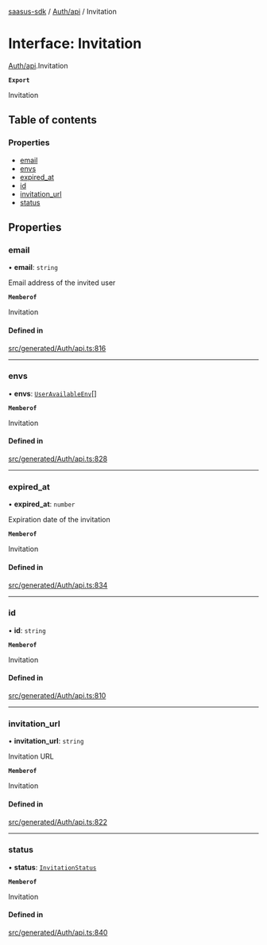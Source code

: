 [saasus-sdk](../README.md) / [Auth/api](../modules/Auth_api.md) / Invitation

# Interface: Invitation

[Auth/api](../modules/Auth_api.md).Invitation

**`Export`**

Invitation

## Table of contents

### Properties

- [email](Auth_api.Invitation.md#email)
- [envs](Auth_api.Invitation.md#envs)
- [expired\_at](Auth_api.Invitation.md#expired_at)
- [id](Auth_api.Invitation.md#id)
- [invitation\_url](Auth_api.Invitation.md#invitation_url)
- [status](Auth_api.Invitation.md#status)

## Properties

### email

• **email**: `string`

Email address of the invited user

**`Memberof`**

Invitation

#### Defined in

[src/generated/Auth/api.ts:816](https://github.com/saasus-platform/saasus-sdk-javascript/blob/c67ac22/src/generated/Auth/api.ts#L816)

___

### envs

• **envs**: [`UserAvailableEnv`](Auth_api.UserAvailableEnv.md)[]

**`Memberof`**

Invitation

#### Defined in

[src/generated/Auth/api.ts:828](https://github.com/saasus-platform/saasus-sdk-javascript/blob/c67ac22/src/generated/Auth/api.ts#L828)

___

### expired\_at

• **expired\_at**: `number`

Expiration date of the invitation

**`Memberof`**

Invitation

#### Defined in

[src/generated/Auth/api.ts:834](https://github.com/saasus-platform/saasus-sdk-javascript/blob/c67ac22/src/generated/Auth/api.ts#L834)

___

### id

• **id**: `string`

**`Memberof`**

Invitation

#### Defined in

[src/generated/Auth/api.ts:810](https://github.com/saasus-platform/saasus-sdk-javascript/blob/c67ac22/src/generated/Auth/api.ts#L810)

___

### invitation\_url

• **invitation\_url**: `string`

Invitation URL

**`Memberof`**

Invitation

#### Defined in

[src/generated/Auth/api.ts:822](https://github.com/saasus-platform/saasus-sdk-javascript/blob/c67ac22/src/generated/Auth/api.ts#L822)

___

### status

• **status**: [`InvitationStatus`](../enums/Auth_api.InvitationStatus.md)

**`Memberof`**

Invitation

#### Defined in

[src/generated/Auth/api.ts:840](https://github.com/saasus-platform/saasus-sdk-javascript/blob/c67ac22/src/generated/Auth/api.ts#L840)
